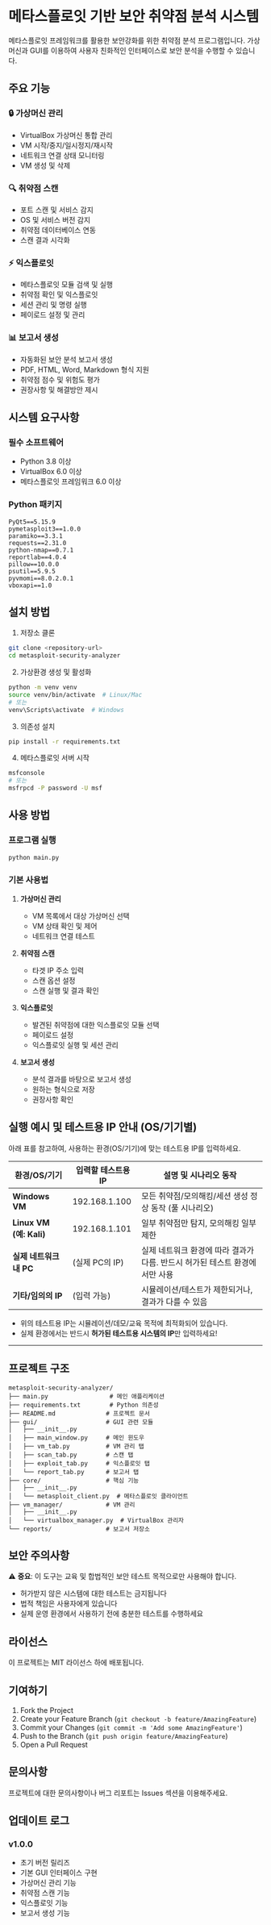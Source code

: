 # 메타스플로잇 기반 보안 취약점 분석 시스템

메타스플로잇 프레임워크를 활용한 보안강화를 위한 취약점 분석 프로그램입니다. 가상머신과 GUI를 이용하여 사용자 친화적인 인터페이스로 보안 분석을 수행할 수 있습니다.

## 주요 기능

### 🔒 가상머신 관리
- VirtualBox 가상머신 통합 관리
- VM 시작/중지/일시정지/재시작
- 네트워크 연결 상태 모니터링
- VM 생성 및 삭제

### 🔍 취약점 스캔
- 포트 스캔 및 서비스 감지
- OS 및 서비스 버전 감지
- 취약점 데이터베이스 연동
- 스캔 결과 시각화

### ⚡ 익스플로잇
- 메타스플로잇 모듈 검색 및 실행
- 취약점 확인 및 익스플로잇
- 세션 관리 및 명령 실행
- 페이로드 설정 및 관리

### 📊 보고서 생성
- 자동화된 보안 분석 보고서 생성
- PDF, HTML, Word, Markdown 형식 지원
- 취약점 점수 및 위험도 평가
- 권장사항 및 해결방안 제시

## 시스템 요구사항

### 필수 소프트웨어
- Python 3.8 이상
- VirtualBox 6.0 이상
- 메타스플로잇 프레임워크 6.0 이상

### Python 패키지
```
PyQt5==5.15.9
pymetasploit3==1.0.0
paramiko==3.3.1
requests==2.31.0
python-nmap==0.7.1
reportlab==4.0.4
pillow==10.0.0
psutil==5.9.5
pyvmomi==8.0.2.0.1
vboxapi==1.0
```

## 설치 방법

1. 저장소 클론
```bash
git clone <repository-url>
cd metasploit-security-analyzer
```

2. 가상환경 생성 및 활성화
```bash
python -m venv venv
source venv/bin/activate  # Linux/Mac
# 또는
venv\Scripts\activate  # Windows
```

3. 의존성 설치
```bash
pip install -r requirements.txt
```

4. 메타스플로잇 서버 시작
```bash
msfconsole
# 또는
msfrpcd -P password -U msf
```

## 사용 방법

### 프로그램 실행
```bash
python main.py
```

### 기본 사용법

1. **가상머신 관리**
   - VM 목록에서 대상 가상머신 선택
   - VM 상태 확인 및 제어
   - 네트워크 연결 테스트

2. **취약점 스캔**
   - 타겟 IP 주소 입력
   - 스캔 옵션 설정
   - 스캔 실행 및 결과 확인

3. **익스플로잇**
   - 발견된 취약점에 대한 익스플로잇 모듈 선택
   - 페이로드 설정
   - 익스플로잇 실행 및 세션 관리

4. **보고서 생성**
   - 분석 결과를 바탕으로 보고서 생성
   - 원하는 형식으로 저장
   - 권장사항 확인

## 실행 예시 및 테스트용 IP 안내 (OS/기기별)

아래 표를 참고하여, 사용하는 환경(OS/기기)에 맞는 테스트용 IP를 입력하세요.

| 환경/OS/기기         | 입력할 테스트용 IP      | 설명 및 시나리오 동작 |
|----------------------|------------------------|----------------------|
| **Windows VM**       | 192.168.1.100          | 모든 취약점/모의해킹/세션 생성 정상 동작 (풀 시나리오) |
| **Linux VM (예: Kali)** | 192.168.1.101       | 일부 취약점만 탐지, 모의해킹 일부 제한 |
| **실제 네트워크 내 PC** | (실제 PC의 IP)       | 실제 네트워크 환경에 따라 결과가 다름. 반드시 허가된 테스트 환경에서만 사용 |
| **기타/임의의 IP**      | (입력 가능)           | 시뮬레이션/테스트가 제한되거나, 결과가 다를 수 있음 |

- 위의 테스트용 IP는 시뮬레이션/데모/교육 목적에 최적화되어 있습니다.
- 실제 환경에서는 반드시 **허가된 테스트용 시스템의 IP**만 입력하세요!

---

## 프로젝트 구조

```
metasploit-security-analyzer/
├── main.py                 # 메인 애플리케이션
├── requirements.txt        # Python 의존성
├── README.md              # 프로젝트 문서
├── gui/                   # GUI 관련 모듈
│   ├── __init__.py
│   ├── main_window.py     # 메인 윈도우
│   ├── vm_tab.py          # VM 관리 탭
│   ├── scan_tab.py        # 스캔 탭
│   ├── exploit_tab.py     # 익스플로잇 탭
│   └── report_tab.py      # 보고서 탭
├── core/                  # 핵심 기능
│   ├── __init__.py
│   └── metasploit_client.py  # 메타스플로잇 클라이언트
├── vm_manager/            # VM 관리
│   ├── __init__.py
│   └── virtualbox_manager.py  # VirtualBox 관리자
└── reports/               # 보고서 저장소
```

## 보안 주의사항

⚠️ **중요**: 이 도구는 교육 및 합법적인 보안 테스트 목적으로만 사용해야 합니다.

- 허가받지 않은 시스템에 대한 테스트는 금지됩니다
- 법적 책임은 사용자에게 있습니다
- 실제 운영 환경에서 사용하기 전에 충분한 테스트를 수행하세요

## 라이선스

이 프로젝트는 MIT 라이선스 하에 배포됩니다.

## 기여하기

1. Fork the Project
2. Create your Feature Branch (`git checkout -b feature/AmazingFeature`)
3. Commit your Changes (`git commit -m 'Add some AmazingFeature'`)
4. Push to the Branch (`git push origin feature/AmazingFeature`)
5. Open a Pull Request

## 문의사항

프로젝트에 대한 문의사항이나 버그 리포트는 Issues 섹션을 이용해주세요.

## 업데이트 로그

### v1.0.0
- 초기 버전 릴리즈
- 기본 GUI 인터페이스 구현
- 가상머신 관리 기능
- 취약점 스캔 기능
- 익스플로잇 기능
- 보고서 생성 기능
